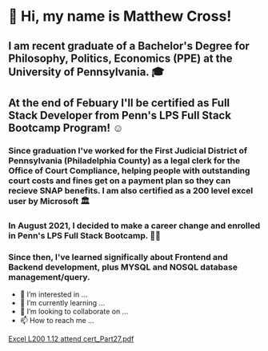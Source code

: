 # 👋 Hi, my name is Matthew Cross! 
## I am recent graduate of a Bachelor's Degree for Philosophy, Politics, Economics (PPE) at the University of Pennsylvania. 🎓
## At the end of Febuary I'll be certified as Full Stack Developer from Penn's LPS Full Stack Bootcamp Program! ☺

### Since graduation I've worked for the First Judicial District of Pennsylvania (Philadelphia County) as a legal clerk for the Office of Court Compliance, helping people with outstanding court costs and fines get on a payment plan so they can recieve SNAP benefits. I am also certified as a 200 level excel user by Microsoft 🏛️

### In August 2021, I decided to make a career change and enrolled in Penn's LPS Full Stack Bootcamp. 👨‍💻

### Since then, I've learned significally about Frontend and Backend development, plus MYSQL and NOSQL database management/query.  

- 👀 I’m interested in ...
- 🌱 I’m currently learning ...
- 💞️ I’m looking to collaborate on ...
- 📫 How to reach me ...

[Excel L200 1.12 attend cert_Part27.pdf](https://github.com/matt-cross23/matt-cross23/files/8004163/Excel.L200.1.12.attend.cert_Part27.pdf)
